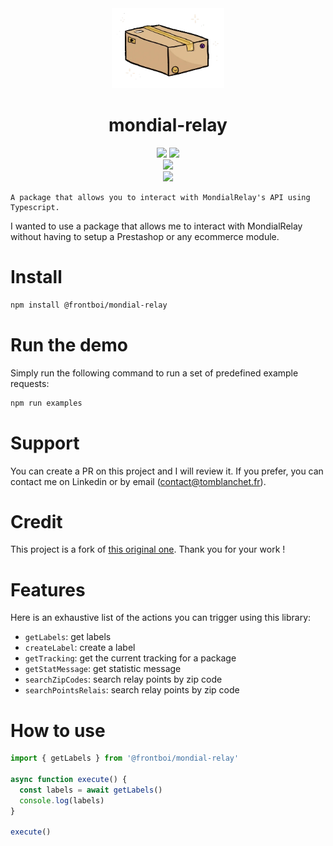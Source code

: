 <div align='center'>
    <img src="doc/package.webp" height="128">
    <h1 align='center'>mondial-relay</h1>
</div>

<div align="center">
    <img src=https://img.shields.io/badge/Created_by-Tom_Blanchet-blue?color=FED205&style=for-the-badge>
    <img src=https://img.shields.io/badge/Maintained%20%3F-yes-green.svg?style=for-the-badge>
</div>
 
<div align="center">
    <img src=https://img.shields.io/badge/TypeScript-007ACC?style=for-the-badge&logo=typescript&logoColor=white>
</div>
 
<div align="center">
    <a href='https://www.google.com/url?sa=t&rct=j&q=&esrc=s&source=web&cd=&cad=rja&uact=8&ved=2ahUKEwiFmq2GueKEAxXf_7sIHcONCvcQFnoECBEQAQ&url=https%3A%2F%2Ffr.linkedin.com%2Fin%2Ftom-blanchet&usg=AOvVaw2NyolXUeo7ja8PpF4VNmHt&opi=89978449'>
    <img src=https://img.shields.io/badge/Maintenu_par_Tom_Blanchet-0077B5?logo=linkedin&logoColor=white&style=for-the-badge>
    </a>
</div>

```
A package that allows you to interact with MondialRelay's API using Typescript.
```

I wanted to use a package that allows me to interact with MondialRelay without having to setup a Prestashop or any ecommerce module.

# Install

```bash
npm install @frontboi/mondial-relay
```

# Run the demo

Simply run the following command to run a set of predefined example requests:

```bash
npm run examples
```

# Support

You can create a PR on this project and I will review it.
If you prefer, you can contact me on Linkedin or by email (contact@tomblanchet.fr).

# Credit

This project is a fork of [this original one](https://github.com/nooqta/mondial-relay-api). Thank you for your work !

# Features

Here is an exhaustive list of the actions you can trigger using this library:

- `getLabels`: get labels
- `createLabel`: create a label
- `getTracking`: get the current tracking for a package
- `getStatMessage`: get statistic message
- `searchZipCodes`: search relay points by zip code
- `searchPointsRelais`: search relay points by zip code

# How to use

```typescript
import { getLabels } from '@frontboi/mondial-relay'

async function execute() {
  const labels = await getLabels()
  console.log(labels)
}

execute()
```
